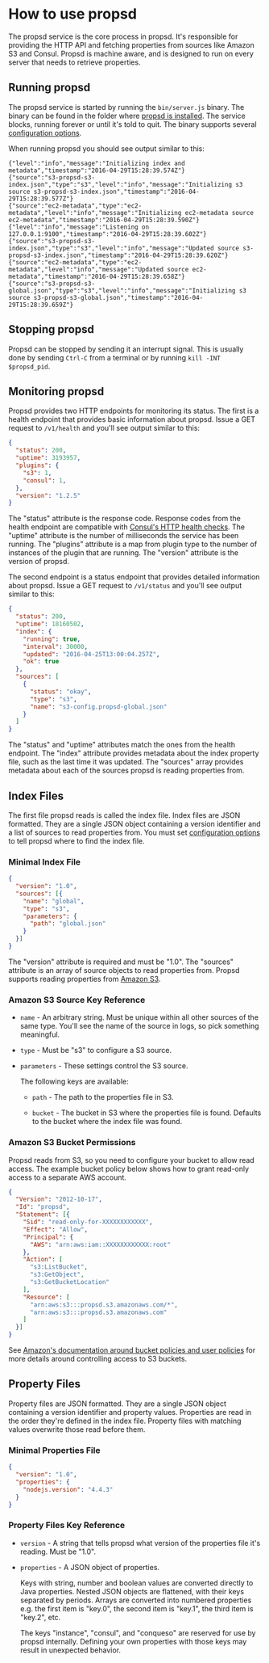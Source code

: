 # How to use propsd #

The propsd service is the core process in propsd. It's responsible for
providing the HTTP API and fetching properties from sources like Amazon S3 and
Consul. Propsd is machine aware, and is designed to run on every server that
needs to retrieve properties.

## Running propsd ##

The propsd service is started by running the `bin/server.js` binary. The binary
can be found in the folder where [propsd is installed][installation]. The
service blocks, running forever or until it's told to quit. The binary supports
several [configuration options][configuration].

When running propsd you should see output similar to this:

~~~text
{"level":"info","message":"Initializing index and metadata","timestamp":"2016-04-29T15:28:39.574Z"}
{"source":"s3-propsd-s3-index.json","type":"s3","level":"info","message":"Initializing s3 source s3-propsd-s3-index.json","timestamp":"2016-04-29T15:28:39.577Z"}
{"source":"ec2-metadata","type":"ec2-metadata","level":"info","message":"Initializing ec2-metadata source ec2-metadata","timestamp":"2016-04-29T15:28:39.590Z"}
{"level":"info","message":"Listening on 127.0.0.1:9100","timestamp":"2016-04-29T15:28:39.602Z"}
{"source":"s3-propsd-s3-index.json","type":"s3","level":"info","message":"Updated source s3-propsd-s3-index.json","timestamp":"2016-04-29T15:28:39.620Z"}
{"source":"ec2-metadata","type":"ec2-metadata","level":"info","message":"Updated source ec2-metadata","timestamp":"2016-04-29T15:28:39.658Z"}
{"source":"s3-propsd-s3-global.json","type":"s3","level":"info","message":"Initializing s3 source s3-propsd-s3-global.json","timestamp":"2016-04-29T15:28:39.659Z"}
~~~

## Stopping propsd ##

Propsd can be stopped by sending it an interrupt signal. This is usually done
by sending `Ctrl-C` from a terminal or by running `kill -INT $propsd_pid`.

## Monitoring propsd ##

Propsd provides two HTTP endpoints for monitoring its status. The first is
a health endpoint that provides basic information about propsd. Issue a GET
request to `/v1/health` and you'll see output similar to this:

~~~json
{
  "status": 200,
  "uptime": 3193957,
  "plugins": {
    "s3": 1,
    "consul": 1,
  },
  "version": "1.2.5"
}
~~~

The "status" attribute is the response code. Response codes from the health
endpoint are compatible with [Consul's HTTP health checks][consul]. The
"uptime" attribute is the number of milliseconds the service has been running.
The "plugins" attribute is a map from plugin type to the number of instances of
the plugin that are running. The "version" attribute is the version of propsd.

The second endpoint is a status endpoint that provides detailed information
about propsd. Issue a GET request to `/v1/status` and you'll see output
similar to this:

~~~json
{
  "status": 200,
  "uptime": 18160502,
  "index": {
    "running": true,
    "interval": 30000,
    "updated": "2016-04-25T13:00:04.257Z",
    "ok": true
  },
  "sources": [
    {
      "status": "okay",
      "type": "s3",
      "name": "s3-config.propsd-global.json"
    }
  ]
}
~~~

The "status" and "uptime" attributes match the ones from the health endpoint.
The "index" attribute provides metadata about the index property file, such as
the last time it was updated. The "sources" array provides metadata about each
of the sources propsd is reading properties from.

## Index Files ##

The first file propsd reads is called the index file. Index files are JSON
formatted. They are a single JSON object containing a version identifier and
a list of sources to read properties from. You must set [configuration
options][configuration] to tell propsd where to find the index file.

### Minimal Index File ###

~~~json
{
  "version": "1.0",
  "sources": [{
    "name": "global",
    "type": "s3",
    "parameters": {
      "path": "global.json"
    }
  }]
}
~~~

The "version" attribute is required and must be "1.0". The "sources" attribute
is an array of source objects to read properties from. Propsd supports reading
properties from [Amazon S3][].

### Amazon S3 Source Key Reference ###

* `name` - An arbitrary string. Must be unique within all other sources of the
  same type. You'll see the name of the source in logs, so pick something
  meaningful.

* `type` - Must be "s3" to configure a S3 source.

* `parameters` - These settings control the S3 source.

  The following keys are available:

  * `path` - The path to the properties file in S3.

  * `bucket` - The bucket in S3 where the properties file is found. Defaults to
    the bucket where the index file was found.

### Amazon S3 Bucket Permissions ###

Propsd reads from S3, so you need to configure your bucket to allow read
access. The example bucket policy below shows how to grant read-only access to
a separate AWS account.

~~~json
{
  "Version": "2012-10-17",
  "Id": "propsd",
  "Statement": [{
    "Sid": "read-only-for-XXXXXXXXXXXX",
    "Effect": "Allow",
    "Principal": {
      "AWS": "arn:aws:iam::XXXXXXXXXXXX:root"
    },
    "Action": [
      "s3:ListBucket",
      "s3:GetObject",
      "s3:GetBucketLocation"
    ],
    "Resource": [
      "arn:aws:s3:::propsd.s3.amazonaws.com/*",
      "arn:aws:s3:::propsd.s3.amazonaws.com"
    ]
  }]
}
~~~

See [Amazon's documentation around bucket policies and user
policies][bucket-policies] for more details around controlling access to S3
buckets.

## Property Files ##

Property files are JSON formatted. They are a single JSON object containing
a version identifier and property values. Properties are read in the
order they're defined in the index file. Property files with matching values
overwrite those read before them.

### Minimal Properties File ###

~~~json
{
  "version": "1.0",
  "properties": {
    "nodejs.version": "4.4.3"
  }
}
~~~

### Property Files Key Reference ###

* `version` - A string that tells propsd what version of the properties file
  it's reading. Must be "1.0".

* `properties` - A JSON object of properties.

  Keys with string, number and boolean values are converted directly to Java
  properties. Nested JSON objects are flattened, with their keys separated by
  periods. Arrays are converted into numbered properties e.g. the first item is
  "key.0", the second item is "key.1", the third item is "key.2", etc.

  The keys "instance", "consul", and "conqueso" are reserved for use by propsd
  internally. Defining your own properties with those keys may result in
  unexpected behavior.


[installation]: "./installation.md"
[configuration]: "./configuration.md"
[consul]: https://www.consul.io/docs/agent/checks.html
[Amazon S3]: https://aws.amazon.com/s3/
[bucket-policies]: http://docs.aws.amazon.com/AmazonS3/latest/dev/using-iam-policies.html
